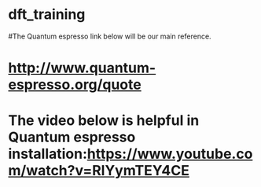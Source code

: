 # dft_training
#The Quantum espresso link below will be our main reference.
# http://www.quantum-espresso.org/quote
# The video below is helpful in Quantum espresso installation:https://www.youtube.com/watch?v=RlYymTEY4CE
